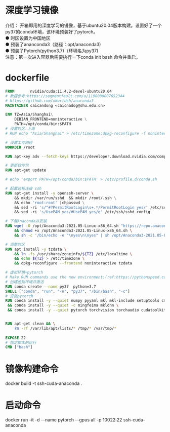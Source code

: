 # 深度学习镜像
介绍： 
开箱即用的深度学习的镜像，基于ubuntu20.04版本构建。设置好了一个py37的conda环境，该环境预装好了pytorch。   
● 时区设置为中国地区   
● 预装了ananconda3（路径：opt/anaconda3)  
● 预装了Pytorch(python3.7)（环境名为py37)  
注意：第一次进入容器后需要执行一下conda  init bash 命令并重启。  

# dockerfile
``` dockerfile
FROM       nvidia/cuda:11.4.2-devel-ubuntu20.04	
# 教程参考:https://segmentfault.com/a/1190000007652344
# https://github.com/okwrtdsh/anaconda3
MAINTAINER caicandong <caicnadog@shu.edu.cn> 

ENV TZ=Asia/Shanghai\
    DEBIAN_FRONTEND=noninteractive \
    PATH=/opt/conda/bin:$PATH 
# 设置时区:上海
# RUN echo "Asia/Shanghai" > /etc/timezone;dpkg-reconfigure -f noninteractive tzdata

# 设置工作路径
WORKDIR /root

RUN apt-key adv --fetch-keys https://developer.download.nvidia.com/compute/cuda/repos/ubuntu1804/x86_64/3bf863cc.pub

# 更新软件包
RUN apt-get update 

# echo 'export PATH=/opt/conda/bin:$PATH' > /etc/profile.d/conda.sh

# 配置远程连接 ssh
RUN apt-get install -y openssh-server \ 
    && mkdir /var/run/sshd  && mkdir /root/.ssh \
    && echo 'root:root' |chpasswd \
    && sed -ri 's/^#?PermitRootLogin\s+.*/PermitRootLogin yes/' /etc/ssh/sshd_config  \
    && sed -ri 's/UsePAM yes/#UsePAM yes/g' /etc/ssh/sshd_config

# 下载Anaconda并安装
RUN wget -O /opt/Anaconda3-2021.05-Linux-x86_64.sh "https://repo.anaconda.com/archive/Anaconda3-2021.05-Linux-x86_64.sh" \
    && chmod +x /opt/Anaconda3-2021.05-Linux-x86_64.sh \
    && sh -c '/bin/echo -e "\nyes\n\nyes" | sh /opt/Anaconda3-2021.05-Linux-x86_64.sh -b -p /opt/conda' 

# 调整时区
RUN apt install -y tzdata \
    && ln -fs /usr/share/zoneinfo/${TZ} /etc/localtime \
    && echo ${TZ} > /etc/timezone \
    && dpkg-reconfigure --frontend noninteractive tzdata 

# 虚拟环境+pytorch
# Make RUN commands use the new environment:(ref:https://pythonspeed.com/articles/activate-conda-dockerfile/#working)
# 创建虚拟环境并激活 
RUN conda create --name py37  python=3.7 
SHELL ["conda", "run", "-n", "py37", "/bin/bash", "-c"]
# 安装pytorch
RUN conda install -y --quiet numpy pyyaml mkl mkl-include setuptools cmake cffi typing \
 && conda install -y --quiet -c mingfeima mkldnn \
 && conda install -y --quiet pytorch torchvision torchaudio cudatoolkit=11.3 -c pytorch


RUN apt-get clean && \
    rm -rf /var/lib/apt/lists/* /tmp/* /var/tmp/*
    
EXPOSE 22
# 指定脚本的运行
CMD ["bash"]
``` 
# 镜像构建命令
docker build -t   ssh-cuda-anaconda .
# 启动命令
docker run -it -d  --name pytorch --gpus all  -p 10022:22  ssh-cuda-anaconda